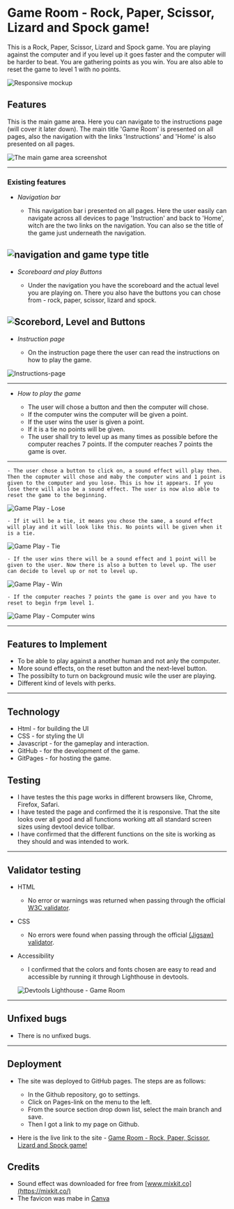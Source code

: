 # Game Room - Rock, Paper, Scissor, Lizard and Spock game!

This is a Rock, Paper, Scissor, Lizard and Spock game. You are playing against the computer and if you level up it goes faster and the computer will be harder to beat. You are gathering points as you win. You are also able to reset the game to level 1 with no points.

![Responsive mockup](assets/readme-files/Screenshot-GameRoom.png)

## Features

This is the main game area. Here you can navigate to the instructions page (will cover it later down). The main title 'Game Room' is presented on all pages, also the navigation with the links 'Instructions' and 'Home' is also presented on all pages.

![The main game area screenshot](assets/readme-files/game-play1.png)

------

### Existing features

  - _Navigation bar_

    - This navigation bar i presented on all pages. Here the user easily can navigate across all devices to page 'Instruction' and back to 'Home', witch are the two links on the navigation. You can also se the title of the game just underneath the navigation.

![navigation and game type title](assets/readme-files/game-play-nav.png)
------

  - _Scoreboard and play Buttons_

    - Under the navigation you have the scoreboard and the actual level you are playing on. There you also have the buttons you can chose from - rock, paper, scissor, lizard and spock.

![Scorebord, Level and Buttons](assets/readme-files/game-play-score-buttons.png)
------

  - _Instruction page_

    - On the instruction page there the user can read the instructions on how to play the game.

![Instructions-page](assets/readme-files/game-instructions.png)

------

  - _How to play the game_

    - The user will chose a button and then the computer will chose. 
    - If the computer wins the computer will be given a point.
    - If the user wins the user is given a point.
    - If it is a tie no points will be given.
    - The user shall try to level up as many times as possible before the computer reaches 7 points. If the computer reaches 7 points the game is over.

-------

    - The user chose a button to click on, a sound effect will play then. Then the copmuter will chose and maby the computer wins and 1 point is given to the computer and you lose. This is how it appears. If you lose there will also be a sound effect. The user is now also able to reset the game to the beginning.

![Game Play - Lose](assets/readme-files/game-playarea1.png)

    - If it will be a tie, it means you chose the same, a sound effect will play and it will look like this. No points will be given when it is a tie.

![Game Play - Tie](assets/readme-files/game-playarea2.png)

    - If the user wins there will be a sound effect and 1 point will be given to the user. Now there is also a butten to level up. The user can decide to level up or not to level up. 

![Game Play - Win](assets/readme-files/game-playarea3.png)

    - If the computer reaches 7 points the game is over and you have to reset to begin frpm level 1.

![Game Play - Computer wins](assets/readme-files/game-playarea4.png)

-------

## Features to Implement

  - To be able to play against a another human and not anly the computer. 
  - More sound effects, on the reset button and the next-level button. 
  - The possibilty to turn on background music wile the user are playing.
  - Different kind of levels with perks.

-------

## Technology

  - Html - for building the UI
  - CSS - for styling the UI
  - Javascript - for the gameplay and interaction.
  - GitHub - for the development of the game.
  - GitPages - for hosting the game.

## Testing

  - I have testes the this page works in different browsers like, Chrome, Firefox, Safari.
  - I have tested the page and confirmed the it is responsive. That the site looks over all good and all functions working att all standard screen sizes
    using devtool device tollbar.
  - I have confirmed that the different functions on the site is working as they should and was intended to work.

-------

## Validator testing

  - HTML
    - No error or warnings was returned when passing through the official [W3C validator](https://validator.w3.org/nu/?doc=https%3A%2F%2Fcreanorcode.github.io%2Fproject_2%2Findex.html).
  
  - CSS
    - No errors were found when passing through the official [(Jigsaw) validator](https://jigsaw.w3.org/css-validator/validator?uri=https%3A%2F%2Fcreanorcode.github.io%2Fproject_2%2Findex.html&profile=css3svg&usermedium=all&warning=1&vextwarning=&lang=sv).
  
  - Accessibility
    - I confirmed that the colors and fonts chosen are easy to read and accessible by running it through Lighthouse in devtools.

    ![Devtools Lighthouse - Game Room](assets/readme-files/gameroom-ligthhouse.png)

------

## Unfixed bugs

  - There is no unfixed bugs.

-------

## Deployment

  - The site was deployed to GitHub pages. The steps are as follows:
    - In the Github repository, go to settings.
    - Click on Pages-link on the menu to the left.
    - From the source section drop down list, select the main branch and save.
    - Then I got a link to my page on Github.

  - Here is the live link to the site - [Game Room - Rock, Paper, Scissor, Lizard and Spock game!](https://creanorcode.github.io/project_2/index.html)

## Credits

  - Sound effect was downloaded for free from [www.mixkit.co](https://mixkit.co/)
  - The favicon was mabe in [Canva](https://www.canva.com/)


